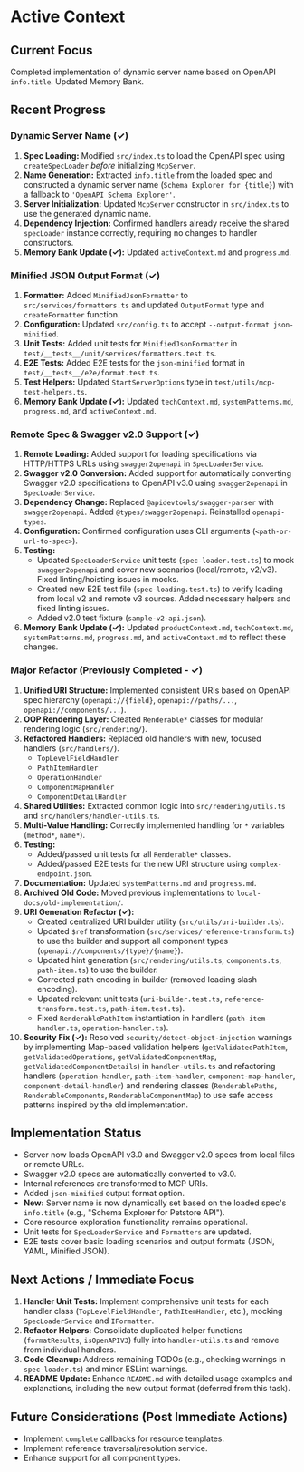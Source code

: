 # Active Context

## Current Focus

Completed implementation of dynamic server name based on OpenAPI `info.title`. Updated Memory Bank.

## Recent Progress

### Dynamic Server Name (✓)

1.  **Spec Loading:** Modified `src/index.ts` to load the OpenAPI spec using `createSpecLoader` _before_ initializing `McpServer`.
2.  **Name Generation:** Extracted `info.title` from the loaded spec and constructed a dynamic server name (`Schema Explorer for {title}`) with a fallback to `'OpenAPI Schema Explorer'`.
3.  **Server Initialization:** Updated `McpServer` constructor in `src/index.ts` to use the generated dynamic name.
4.  **Dependency Injection:** Confirmed handlers already receive the shared `specLoader` instance correctly, requiring no changes to handler constructors.
5.  **Memory Bank Update (✓):** Updated `activeContext.md` and `progress.md`.

### Minified JSON Output Format (✓)

1.  **Formatter:** Added `MinifiedJsonFormatter` to `src/services/formatters.ts` and updated `OutputFormat` type and `createFormatter` function.
2.  **Configuration:** Updated `src/config.ts` to accept `--output-format json-minified`.
3.  **Unit Tests:** Added unit tests for `MinifiedJsonFormatter` in `test/__tests__/unit/services/formatters.test.ts`.
4.  **E2E Tests:** Added E2E tests for the `json-minified` format in `test/__tests__/e2e/format.test.ts`.
5.  **Test Helpers:** Updated `StartServerOptions` type in `test/utils/mcp-test-helpers.ts`.
6.  **Memory Bank Update (✓):** Updated `techContext.md`, `systemPatterns.md`, `progress.md`, and `activeContext.md`.

### Remote Spec & Swagger v2.0 Support (✓)

1.  **Remote Loading:** Added support for loading specifications via HTTP/HTTPS URLs using `swagger2openapi` in `SpecLoaderService`.
2.  **Swagger v2.0 Conversion:** Added support for automatically converting Swagger v2.0 specifications to OpenAPI v3.0 using `swagger2openapi` in `SpecLoaderService`.
3.  **Dependency Change:** Replaced `@apidevtools/swagger-parser` with `swagger2openapi`. Added `@types/swagger2openapi`. Reinstalled `openapi-types`.
4.  **Configuration:** Confirmed configuration uses CLI arguments (`<path-or-url-to-spec>`).
5.  **Testing:**
    - Updated `SpecLoaderService` unit tests (`spec-loader.test.ts`) to mock `swagger2openapi` and cover new scenarios (local/remote, v2/v3). Fixed linting/hoisting issues in mocks.
    - Created new E2E test file (`spec-loading.test.ts`) to verify loading from local v2 and remote v3 sources. Added necessary helpers and fixed linting issues.
    - Added v2.0 test fixture (`sample-v2-api.json`).
6.  **Memory Bank Update (✓):** Updated `productContext.md`, `techContext.md`, `systemPatterns.md`, `progress.md`, and `activeContext.md` to reflect these changes.

### Major Refactor (Previously Completed - ✓)

1.  **Unified URI Structure:** Implemented consistent URIs based on OpenAPI spec hierarchy (`openapi://{field}`, `openapi://paths/...`, `openapi://components/...`).
2.  **OOP Rendering Layer:** Created `Renderable*` classes for modular rendering logic (`src/rendering/`).
3.  **Refactored Handlers:** Replaced old handlers with new, focused handlers (`src/handlers/`).
    - `TopLevelFieldHandler`
    - `PathItemHandler`
    - `OperationHandler`
    - `ComponentMapHandler`
    - `ComponentDetailHandler`
4.  **Shared Utilities:** Extracted common logic into `src/rendering/utils.ts` and `src/handlers/handler-utils.ts`.
5.  **Multi-Value Handling:** Correctly implemented handling for `*` variables (`method*`, `name*`).
6.  **Testing:**
    - Added/passed unit tests for all `Renderable*` classes.
    - Added/passed E2E tests for the new URI structure using `complex-endpoint.json`.
7.  **Documentation:** Updated `systemPatterns.md` and `progress.md`.
8.  **Archived Old Code:** Moved previous implementations to `local-docs/old-implementation/`.
9.  **URI Generation Refactor (✓):**
    - Created centralized URI builder utility (`src/utils/uri-builder.ts`).
    - Updated `$ref` transformation (`src/services/reference-transform.ts`) to use the builder and support all component types (`openapi://components/{type}/{name}`).
    - Updated hint generation (`src/rendering/utils.ts`, `components.ts`, `path-item.ts`) to use the builder.
    - Corrected path encoding in builder (removed leading slash encoding).
    - Updated relevant unit tests (`uri-builder.test.ts`, `reference-transform.test.ts`, `path-item.test.ts`).
    - Fixed `RenderablePathItem` instantiation in handlers (`path-item-handler.ts`, `operation-handler.ts`).
10. **Security Fix (✓):** Resolved `security/detect-object-injection` warnings by implementing Map-based validation helpers (`getValidatedPathItem`, `getValidatedOperations`, `getValidatedComponentMap`, `getValidatedComponentDetails`) in `handler-utils.ts` and refactoring handlers (`operation-handler`, `path-item-handler`, `component-map-handler`, `component-detail-handler`) and rendering classes (`RenderablePaths`, `RenderableComponents`, `RenderableComponentMap`) to use safe access patterns inspired by the old implementation.

## Implementation Status

- Server now loads OpenAPI v3.0 and Swagger v2.0 specs from local files or remote URLs.
- Swagger v2.0 specs are automatically converted to v3.0.
- Internal references are transformed to MCP URIs.
- Added `json-minified` output format option.
- **New:** Server name is now dynamically set based on the loaded spec's `info.title` (e.g., "Schema Explorer for Petstore API").
- Core resource exploration functionality remains operational.
- Unit tests for `SpecLoaderService` and `Formatters` are updated.
- E2E tests cover basic loading scenarios and output formats (JSON, YAML, Minified JSON).

## Next Actions / Immediate Focus

1.  **Handler Unit Tests:** Implement comprehensive unit tests for each handler class (`TopLevelFieldHandler`, `PathItemHandler`, etc.), mocking `SpecLoaderService` and `IFormatter`.
2.  **Refactor Helpers:** Consolidate duplicated helper functions (`formatResults`, `isOpenAPIV3`) fully into `handler-utils.ts` and remove from individual handlers.
3.  **Code Cleanup:** Address remaining TODOs (e.g., checking warnings in `spec-loader.ts`) and minor ESLint warnings.
4.  **README Update:** Enhance `README.md` with detailed usage examples and explanations, including the new output format (deferred from this task).

## Future Considerations (Post Immediate Actions)

- Implement `complete` callbacks for resource templates.
- Implement reference traversal/resolution service.
- Enhance support for all component types.
